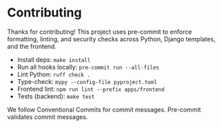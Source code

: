 # Contributing

Thanks for contributing! This project uses pre-commit to enforce formatting, linting, and security checks across Python, Django templates, and the frontend.

-   Install deps: `make install`
-   Run all hooks locally: `pre-commit run --all-files`
-   Lint Python: `ruff check .`
-   Type-check: `mypy --config-file pyproject.toml`
-   Frontend lint: `npm run lint --prefix apps/frontend`
-   Tests (backend): `make test`

We follow Conventional Commits for commit messages. Pre-commit validates commit messages.

